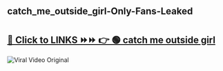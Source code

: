 
 ## catch_me_outside_girl-Only-Fans-Leaked

# <h2><a href="https://clipsfans.com/catch_me_outside_girl&ref=git">🔗 Click to LINKS ⏩⏩ 👉 🟢 catch me outside girl </a></h2>

<a href="https://clipsfans.com/catch_me_outside_girl&ref=git" rel="nofollow" data-target="animated-image.originalLink"><img src="https://i.ibb.co.com/xMMVF88/686577567.gif" alt="Viral Video Original" style="max-width: 100%; display: inline-block;" data-target="animated-image.originalImage"></a>
